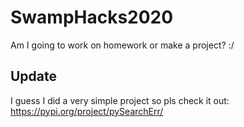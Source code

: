 # SwampHacks2020
Am I going to work on homework or make a project? :/
## Update
I guess I did a very simple project so pls check it out:
https://pypi.org/project/pySearchErr/ 